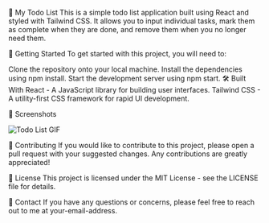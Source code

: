 📝 My Todo List
This is a simple todo list application built using React and styled with Tailwind CSS. It allows you to input individual tasks, mark them as complete when they are done, and remove them when you no longer need them.

🚀 Getting Started
To get started with this project, you will need to:

Clone the repository onto your local machine.
Install the dependencies using npm install.
Start the development server using npm start.
🛠️ Built With
React - A JavaScript library for building user interfaces.
Tailwind CSS - A utility-first CSS framework for rapid UI development.

🎨 Screenshots

![Todo List GIF](https://github.com/tonygms2/todo-list/blob/master/Todo-List%20Gif.gif)



🤝 Contributing
If you would like to contribute to this project, please open a pull request with your suggested changes. Any contributions are greatly appreciated!

📄 License
This project is licensed under the MIT License - see the LICENSE file for details.

📧 Contact
If you have any questions or concerns, please feel free to reach out to me at your-email-address.
